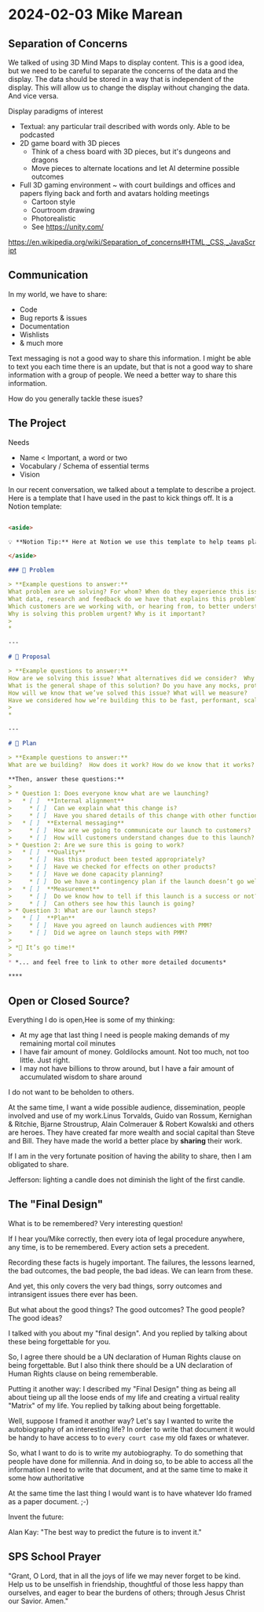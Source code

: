 # 2024-02-03 Mike Marean

## Separation of Concerns

We talked of using 3D Mind Maps to display content. This is a good idea, but we need to be careful to separate the concerns of the data and the display. The data should be stored in a way that is independent of the display. This will allow us to change the display without changing the data. And vice versa.

Display paradigms of interest

* Textual: any particular trail described with words only. Able to be podcasted
* 2D game board with 3D pieces
  * Think of a chess board with 3D pieces, but it's dungeons and dragons
  * Move pieces to alternate locations and let AI determine possible outcomes
* Full 3D gaming environment ~ with court buildings and offices and papers flying back and forth and avatars holding meetings
  * Cartoon style
  * Courtroom drawing
  * Photorealistic
  * See https://unity.com/

https://en.wikipedia.org/wiki/Separation_of_concerns#HTML,_CSS,_JavaScript


## Communication

In my world, we have to share:

* Code
* Bug reports & issues
* Documentation
* Wishlists
* & much more

Text messaging is not a good way to share this information. I might be able to text you each time there is an update, but that is not a good way to share information with a group of people. We need a better way to share this information.

How do you generally tackle these isues?


## The Project

Needs

* Name < Important, a word or two
* Vocabulary / Schema of essential terms
* Vision

In our recent conversation, we talked about a template to describe a project. Here is a template that I have used in the past to kick things off. It is a Notion template:

```markdown

<aside>

💡 **Notion Tip:** Here at Notion we use this template to help teams plan, design and develop products with the greatest chance for success. It helps teams think through their work more deeply, improves asynchronous communication with other teams, and creates space for collaboration.

</aside>

### 👀 Problem

> **Example questions to answer:**
What problem are we solving? For whom? When do they experience this issue?
What data, research and feedback do we have that explains this problem?
Which customers are we working with, or hearing from, to better understand this problem?
Why is solving this problem urgent? Why is it important?
>
*

---

# 💭 Proposal

> **Example questions to answer:**
How are we solving this issue? What alternatives did we consider?  Why did we land with this?
What is the general shape of this solution? Do you have any mocks, prototypes, relevant comparisons in the market?
How will we know that we’ve solved this issue? What will we measure?
Have we considered how we’re building this to be fast, performant, scalable and/or relatively low-cost on our services?
>
*

---

# 🛫 Plan

> **Example questions to answer:**
What are we building?  How does it work? How do we know that it works? What are we measuring? When will it be ready?

**Then, answer these questions:**
>
> * Question 1: Does everyone know what are we launching?
>   * [ ]  **Internal alignment**
>     * [ ]  Can we explain what this change is?
>     * [ ]  Have you shared details of this change with other functions?
>   * [ ]  **External messaging**
>     * [ ]  How are we going to communicate our launch to customers?
>     * [ ]  How will customers understand changes due to this launch?
> * Question 2: Are we sure this is going to work?
>   * [ ]  **Quality**
>     * [ ]  Has this product been tested appropriately?
>     * [ ]  Have we checked for effects on other products?
>     * [ ]  Have we done capacity planning?
>     * [ ]  Do we have a contingency plan if the launch doesn’t go well?
>   * [ ]  **Measurement**
>     * [ ]  Do we know how to tell if this launch is a success or not?
>     * [ ]  Can others see how this launch is going?
> * Question 3: What are our launch steps?
>   * [ ]  **Plan**
>     * [ ]  Have you agreed on launch audiences with PMM?
>     * [ ]  Did we agree on launch steps with PMM?
>
> *🚀 It’s go time!*
>
* *... and feel free to link to other more detailed documents*

****

```

## Open or Closed Source?

Everything I do is open,Hee is some of my thinking:

* At my age that last thing I need is people making demands of my remaining mortal coil minutes
* I have  fair amount of money. Goldilocks amount. Not too much, not too little. Just right.
* I may not have billions to throw around, but I have a fair amount of accumulated wisdom to share around

I do not want to be beholden to others.

At the same time, I want a wide possible audience, dissemination, people involved and use of my work.Linus Torvalds, Guido van Rossum, Kernighan & Ritchie, Bjarne Stroustrup, Alain Colmerauer & Robert Kowalski and others are heroes. They have created far more wealth and social capital than Steve and Bill. They have made the world a better place by **sharing** their work.

If I am in the very fortunate position of having the ability to share, then I am obligated to share.

Jefferson: lighting a candle does not diminish the light of the first candle.


## The "Final Design"

What is to be remembered? Very interesting question!

If I hear you/Mike correctly, then every iota of legal procedure anywhere, any time, is to be remembered. Every action sets a precedent.

Recording these facts is hugely important. The failures, the lessons learned, the bad outcomes, the bad people, the bad ideas. We can learn from these.

And yet, this only covers the very bad things, sorry outcomes and intransigent issues there ever has been.

But what about the good things? The good outcomes? The good people? The good ideas?

I talked with you about my "final design". And you replied by talking about these being forgettable for you.

So, I agree there should be a UN declaration of Human Rights clause on being forgettable. But I also think there should be a UN declaration of Human Rights clause on being rememberable.

Putting it another way: I described my "Final Design" thing as being all about tieing up all the loose ends of my life and creating a virtual reality "Matrix" of my life. You replied by talking about being forgettable.

Well, suppose I framed it another way? Let's say I wanted to write the autobiography of an interesting life? In order to write that document it would be handy to have access to to `every court case` my old faxes or whatever.

So, what I want to do is to write my autobiography. To do something that people have done for millennia. And in doing so, to be able to access all the information I need to write that document, and at the same time to make it some how authoritative

At the same time the last thing I would want is to have whatever Ido framed as a paper document. ;-)

Invent the future:

Alan Kay: "The best way to predict the future is to invent it."



## SPS School Prayer

"Grant, O Lord, that in all the joys of life we may never forget to be kind. Help us to be unselfish in friendship, thoughtful of those less happy than ourselves, and eager to bear the burdens of others; through Jesus Christ our Savior. Amen."

